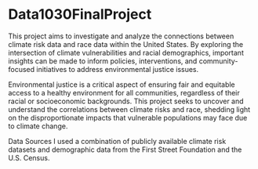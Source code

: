 # Data1030FinalProject
This project aims to investigate and analyze the connections between climate risk data and race data within the United States. By exploring the intersection of climate vulnerabilities and racial demographics, important insights can be made to inform policies, interventions, and community-focused initiatives to address environmental justice issues.

Environmental justice is a critical aspect of ensuring fair and equitable access to a healthy environment for all communities, regardless of their racial or socioeconomic backgrounds. This project seeks to uncover and understand the correlations between climate risks and race, shedding light on the disproportionate impacts that vulnerable populations may face due to climate change.

Data Sources
I used a combination of publicly available climate risk datasets and demographic data from the First Street Foundation and the U.S. Census.
